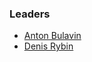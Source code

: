 ### Leaders
* [Anton Bulavin](mailto:anton.bulavin@owasp.org)
* [Denis Rybin](mailto:denis.rybin@owasp.org)
